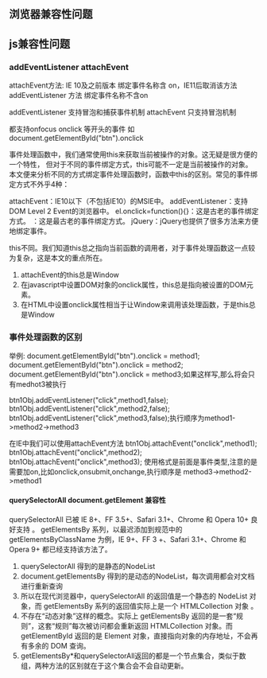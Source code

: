 ## 浏览器兼容性问题
## js兼容性问题
### addEventListener attachEvent
attachEvent方法: IE 10及之前版本 绑定事件名称含 on，IE11后取消该方法
addEventListener 方法 绑定事件名称不含on 

addEventListener 支持冒泡和捕获事件机制
attachEvent 只支持冒泡机制

都支持onfocus onclick 等开头的事件
如
document.getElementById("btn").onclick


事件处理函数中，我们通常使用this来获取当前被操作的对象。这无疑是很方便的一个特性， 但对于不同的事件绑定方式，this可能不一定是当前被操作的对象。 本文便来分析不同的方式绑定事件处理函数时，函数中this的区别。常见的事件绑定方式不外乎4种：

attachEvent：IE10以下（不包括IE10）的MSIE中。
addEventListener：支持DOM Level 2 Event的浏览器中。
el.onclick=function(){}：这是古老的事件绑定方式。
<a onclick='handle()'>：这是最古老的事件绑定方式。
jQuery：jQuery也提供了很多方法来方便地绑定事件。

this不同。我们知道this总之指向当前函数的调用者，对于事件处理函数这一点较为复杂，这是本文的重点所在。

1. attachEvent的this总是Window  
2. 在javascript中设置DOM对象的onclick属性，this总是指向被设置的DOM元素。  
3. 在HTML中设置onclick属性相当于让Window来调用该处理函数，于是this总是Window  


### 事件处理函数的区别
举例: document.getElementById("btn").onclick = method1; 
document.getElementById("btn").onclick = method2; 
document.getElementById("btn").onclick = method3;如果这样写,那么将会只有medhot3被执行 

btn1Obj.addEventListener("click",method1,false); 
btn1Obj.addEventListener("click",method2,false); 
btn1Obj.addEventListener("click",method3,false);执行顺序为method1->method2->method3     

在IE中我们可以使用attachEvent方法
btn1Obj.attachEvent("onclick",method1);
btn1Obj.attachEvent("onclick",method2);
btn1Obj.attachEvent("onclick",method3);
使用格式是前面是事件类型,注意的是需要加on,比如onclick,onsubmit,onchange,执行顺序是
method3->method2->method1  

 
#### querySelectorAll document.getElement 兼容性
querySelectorAll 已被 IE 8+、FF 3.5+、Safari 3.1+、Chrome 和 Opera 10+ 良好支持 。
getElementsBy 系列，以最迟添加到规范中的 getElementsByClassName 为例，IE 9+、FF 3 +、Safari 3.1+、Chrome 和 Opera 9+ 都已经支持该方法了。  

1. querySelectorAll 得到的是静态的NodeList  
2. document.getElementsBy 得到的是动态的NodeList，每次调用都会对文档进行重新查询  
3. 所以在现代浏览器中，querySelectorAll 的返回值是一个静态的 NodeList 对象，而 getElementsBy 系列的返回值实际上是一个 HTMLCollection 对象 。  
4. 不存在“动态对象”这样的概念。实际上 getElementsBy 返回的是一套“规则”，这套“规则”每次被访问都会重新返回 HTMLCollection 对象。而 getElementById 返回的是 Element 对象，直接指向对象的内存地址，不会再有多余的 DOM 查询。  
5. getElementsBy*和querySelectorAll返回的都是一个节点集合，类似于数组，两种方法的区别就在于这个集合会不会自动更新。  

